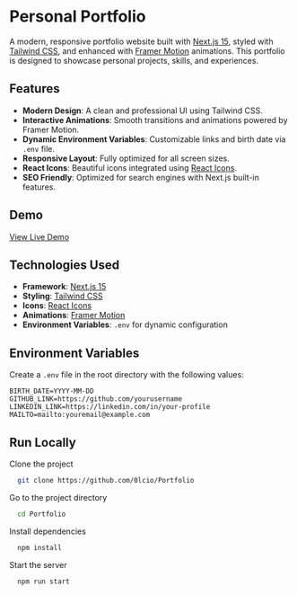 # Personal Portfolio

A modern, responsive portfolio website built with [Next.js 15](https://nextjs.org/), styled with [Tailwind CSS](https://tailwindcss.com/), and enhanced with [Framer Motion](https://www.framer.com/motion/) animations. This portfolio is designed to showcase personal projects, skills, and experiences.

## Features

- **Modern Design**: A clean and professional UI using Tailwind CSS.
- **Interactive Animations**: Smooth transitions and animations powered by Framer Motion.
- **Dynamic Environment Variables**: Customizable links and birth date via `.env` file.
- **Responsive Layout**: Fully optimized for all screen sizes.
- **React Icons**: Beautiful icons integrated using [React Icons](https://react-icons.github.io/react-icons/).
- **SEO Friendly**: Optimized for search engines with Next.js built-in features.

## Demo

[View Live Demo](https://olcio.dev)

## Technologies Used

- **Framework**: [Next.js 15](https://nextjs.org/)
- **Styling**: [Tailwind CSS](https://tailwindcss.com/)
- **Icons**: [React Icons](https://react-icons.github.io/react-icons/)
- **Animations**: [Framer Motion](https://www.framer.com/motion/)
- **Environment Variables**: `.env` for dynamic configuration

## Environment Variables

Create a `.env` file in the root directory with the following values:

```env
BIRTH_DATE=YYYY-MM-DD
GITHUB_LINK=https://github.com/yourusername
LINKEDIN_LINK=https://linkedin.com/in/your-profile
MAILTO=mailto:youremail@example.com
```


## Run Locally

Clone the project

```bash
  git clone https://github.com/0lcio/Portfolio
```

Go to the project directory

```bash
  cd Portfolio
```

Install dependencies

```bash
  npm install
```

Start the server

```bash
  npm run start
```